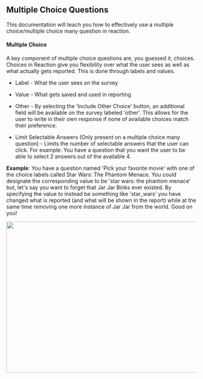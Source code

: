 ## Multiple Choice Questions

This documentation will teach you how to effectively use a multiple choice/multiple choice many question in reaction.

#### Multiple Choice

A key component of multiple choice questions are, you guessed it, choices. Choices in Reaction give you flexibility over 
what the user sees as well as what actually gets reported. This is done through labels and values.

  * Label - What the user sees on the survey
 
  * Value - What gets saved and used in reporting
 
  * Other - By selecting the 'Include Other Choice' button, an additional field will be available on the survey labeled 'other'. This allows for the user to write in their own response if none of available choices match their preference.
  
  * Limit Selectable Answers (Only present on a multiple choice many question) - Limits the number of selectable answers that the user can click. For example: You have a question that you want the user to be able to select 2 answers out of the available 4.
  
**Example**: You have a question named 'Pick your favorite movie' with one of the choice labels
called Star Wars: The Phantom Menace. You could designate the corresponding value to be 'star wars: the phantom menace' but, 
let's say you want to forget that Jar Jar Binks ever existed. By specifying the value to instead be something like 'star_wars'
you have changed what is reported (and what will be shown in the report) while at the same time removing one more instance of Jar Jar from the world. Good on you!

<img src="https://raw.githubusercontent.com/p60/reaction_docs/master/surveys/screenshots/multiple_choice_label_value.png" width="700" height="400"></img>

